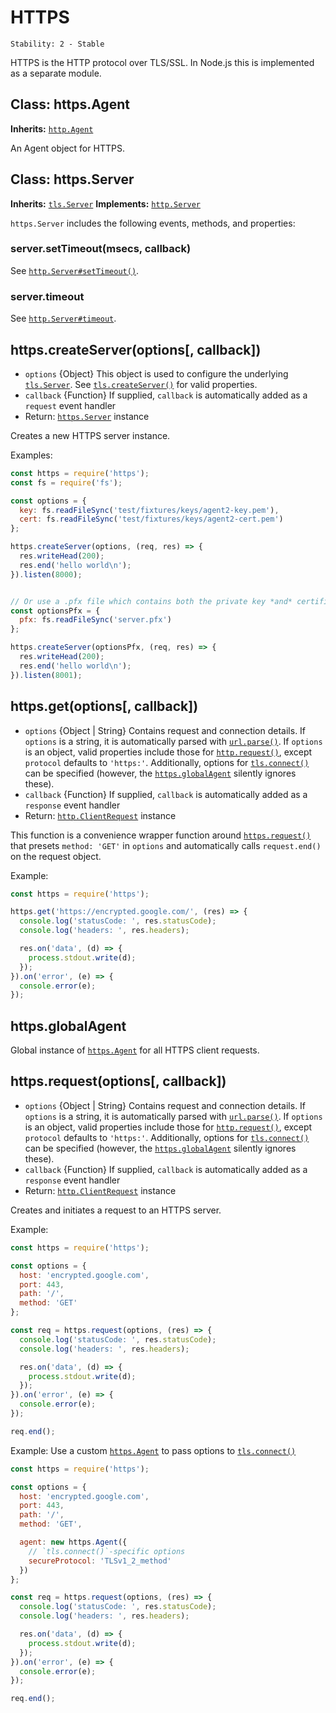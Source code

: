# HTTPS

    Stability: 2 - Stable

HTTPS is the HTTP protocol over TLS/SSL. In Node.js this is implemented as a
separate module.

## Class: https.Agent
<!-- YAML
added: v0.4.4
-->

**Inherits:** [`http.Agent`]

An Agent object for HTTPS.

## Class: https.Server
<!-- YAML
added: v0.3.4
-->

**Inherits:** [`tls.Server`]
**Implements:** [`http.Server`]

`https.Server` includes the following events, methods, and properties:

### server.setTimeout(msecs, callback)
<!-- YAML
added: v0.11.2
-->

See [`http.Server#setTimeout()`].

### server.timeout
<!-- YAML
added: v0.11.2
-->

See [`http.Server#timeout`].

## https.createServer(options[, callback])
<!-- YAML
added: v0.3.4
-->

* `options` {Object} This object is used to configure the underlying [`tls.Server`].
  See [`tls.createServer()`] for valid properties.
* `callback` {Function} If supplied, `callback` is automatically added as a
  `request` event handler
* Return: [`https.Server`] instance

Creates a new HTTPS server instance.

Examples:

```js
const https = require('https');
const fs = require('fs');

const options = {
  key: fs.readFileSync('test/fixtures/keys/agent2-key.pem'),
  cert: fs.readFileSync('test/fixtures/keys/agent2-cert.pem')
};

https.createServer(options, (req, res) => {
  res.writeHead(200);
  res.end('hello world\n');
}).listen(8000);


// Or use a .pfx file which contains both the private key *and* certificate
const optionsPfx = {
  pfx: fs.readFileSync('server.pfx')
};

https.createServer(optionsPfx, (req, res) => {
  res.writeHead(200);
  res.end('hello world\n');
}).listen(8001);
```

## https.get(options[, callback])
<!-- YAML
added: v0.3.6
-->

* `options` {Object | String} Contains request and connection details. If `options`
  is a string, it is automatically parsed with [`url.parse()`]. If `options` is
  an object, valid properties include those for [`http.request()`], except
  `protocol` defaults to `'https:'`. Additionally, options for [`tls.connect()`]
  can be specified (however, the [`https.globalAgent`] silently ignores these).
* `callback` {Function} If supplied, `callback` is automatically added as a
  `response` event handler
* Return: [`http.ClientRequest`] instance

This function is a convenience wrapper function around [`https.request()`] that
presets `method: 'GET'` in `options` and automatically calls `request.end()` on
the request object.

Example:

```js
const https = require('https');

https.get('https://encrypted.google.com/', (res) => {
  console.log('statusCode: ', res.statusCode);
  console.log('headers: ', res.headers);

  res.on('data', (d) => {
    process.stdout.write(d);
  });
}).on('error', (e) => {
  console.error(e);
});
```

## https.globalAgent
<!-- YAML
added: v0.5.9
-->

Global instance of [`https.Agent`] for all HTTPS client requests.

## https.request(options[, callback])
<!-- YAML
added: v0.3.6
-->

* `options` {Object | String} Contains request and connection details. If `options`
  is a string, it is automatically parsed with [`url.parse()`]. If `options` is
  an object, valid properties include those for [`http.request()`], except
  `protocol` defaults to `'https:'`. Additionally, options for [`tls.connect()`]
  can be specified (however, the [`https.globalAgent`] silently ignores these).
* `callback` {Function} If supplied, `callback` is automatically added as a
  `response` event handler
* Return: [`http.ClientRequest`] instance

Creates and initiates a request to an HTTPS server.

Example:

```js
const https = require('https');

const options = {
  host: 'encrypted.google.com',
  port: 443,
  path: '/',
  method: 'GET'
};

const req = https.request(options, (res) => {
  console.log('statusCode: ', res.statusCode);
  console.log('headers: ', res.headers);

  res.on('data', (d) => {
    process.stdout.write(d);
  });
}).on('error', (e) => {
  console.error(e);
});

req.end();
```

Example: Use a custom [`https.Agent`] to pass options to [`tls.connect()`]

```js
const https = require('https');

const options = {
  host: 'encrypted.google.com',
  port: 443,
  path: '/',
  method: 'GET',

  agent: new https.Agent({
    // `tls.connect()`-specific options
    secureProtocol: 'TLSv1_2_method'
  })
};

const req = https.request(options, (res) => {
  console.log('statusCode: ', res.statusCode);
  console.log('headers: ', res.headers);

  res.on('data', (d) => {
    process.stdout.write(d);
  });
}).on('error', (e) => {
  console.error(e);
});

req.end();
```

[`http.Agent`]: http.html#http_class_http_agent
[`http.ClientRequest`]: http.html#http_class_http_clientrequest
[`http.request()`]: http.html#http_http_request_options_callback
[`http.Server`]: http.html#http_class_http_server
[`http.Server#setTimeout()`]: http.html#http_server_settimeout_msecs_callback
[`http.Server#timeout`]: http.html#http_server_timeout
[`https.Agent`]: #https_class_https_agent
[`https.globalAgent`]: #https_https_globalagent
[`https.request()`]: #https_https_request_options_callback
[`https.Server`]: #https_class_https_server
[`tls.connect()`]: tls.html#tls_tls_connect_options_callback
[`tls.createServer()`]: tls.html#tls_tls_createserver_options_secureconnectionlistener
[`tls.Server`]: tls.html#tls_class_tls_server
[`url.parse()`]: url.html#url_url_parse_urlstring_parsequerystring_slashesdenotehost
